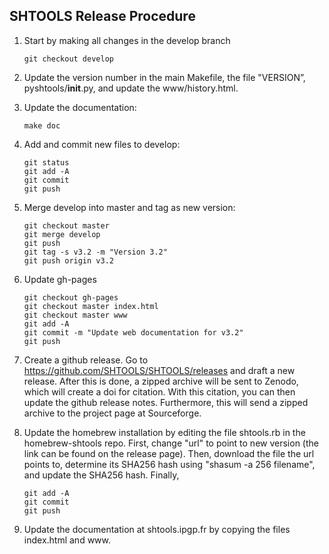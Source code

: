 SHTOOLS Release Procedure
-------------------------

1. Start by making all changes in the develop branch

    ```
    git checkout develop
    ```
    
2. Update the version number in the main Makefile, the file "VERSION”, pyshtools/__init__.py, and update the www/history.html.
3. Update the documentation:

    ```
    make doc
    ```
4. Add and commit new files to develop:

    ```
    git status
    git add -A
    git commit
    git push
    ```
    
5. Merge develop into master and tag as new version:

    ```
    git checkout master
    git merge develop
    git push
    git tag -s v3.2 -m "Version 3.2"
    git push origin v3.2
    ```

6. Update gh-pages

    ```
    git checkout gh-pages
    git checkout master index.html
    git checkout master www
    git add -A
    git commit -m "Update web documentation for v3.2"
    git push
    ```

7. Create a github release. Go to https://github.com/SHTOOLS/SHTOOLS/releases and draft a new release. After this is done, a zipped archive will be sent to Zenodo, which will create a doi for citation. With this citation, you can then update the github release notes. Furthermore, this will send a zipped archive to the project page at Sourceforge.

8. Update the homebrew installation by editing the file shtools.rb in the homebrew-shtools repo. First, change "url" to point to new version (the link can be found on the release page). Then, download the file the url points to, determine its SHA256 hash using "shasum -a 256 filename", and update the SHA256 hash. Finally,

    ```
    git add -A
    git commit
    git push
    ```

9. Update the documentation at shtools.ipgp.fr by copying the files index.html and www.
